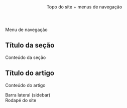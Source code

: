 <!doctype html>
<html>
	<head>
		<title></title>
		<meta charset="utf-8" />
	</head>
	<body>
		<header>
			Topo do site + menus de navegação
		</header>
		<nav>
			Menu de navegação
		</nav>
		<section>
			<h1>Título da seção</h1>
			<p>Conteúdo da seção</p>
		</section>
		<article>
			<h1>Título do artigo</h1>
			<p>Conteúdo do artigo</p>
		</article>
		<aside>
			Barra lateral (sidebar)
		</aside>
		<footer>
			Rodapé do site
		</footer>
	</body>
</html>
